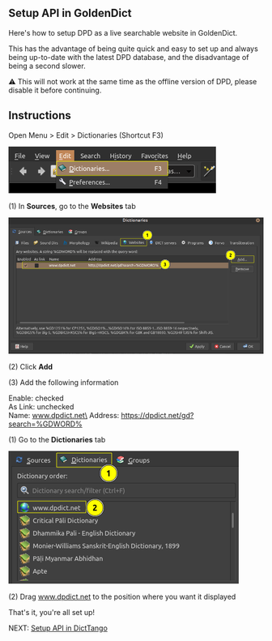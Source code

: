 ## Setup API in GoldenDict

Here's how to setup DPD as a live searchable website in GoldenDict. 

This has the advantage of being quite quick and easy to set up and always being up-to-date with the latest DPD database, and the disadvantage of being a second slower. 

⚠️ This will not work at the same time as the offline version of DPD, please disable it before continuing.

## Instructions

Open Menu > Edit > Dictionaries (Shortcut F3)

![open dictionaries](pics/dpdict.net/dpdict_api_gd_open_dictionaries.png)


(1) In **Sources**, go to the **Websites** tab

![add website](pics/dpdict.net/dpdict_api_gd_add_website.png)


(2) Click **Add**


(3) Add the following information

Enable: checked\
As Link: unchecked\
Name: www.dpdict.net\
Address: https://dpdict.net/gd?search=%GDWORD%

(1) Go to the **Dictionaries** tab

![reorder dictionaries](pics/dpdict.net/dpdict_api_gd_reorder_dictionaries.png)

(2) Drag www.dpdict.net to the position where you want it displayed

That's it, you're all set up!

NEXT: [Setup API in DictTango](dpdict_api_dt.md)